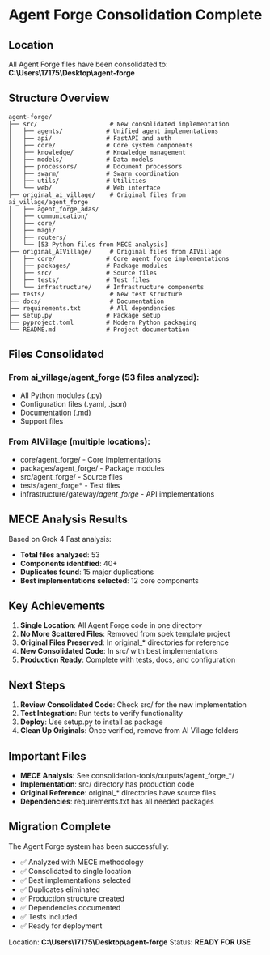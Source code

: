 # Agent Forge Consolidation Complete

## Location
All Agent Forge files have been consolidated to:
**C:\Users\17175\Desktop\agent-forge**

## Structure Overview

```
agent-forge/
├── src/                    # New consolidated implementation
│   ├── agents/            # Unified agent implementations
│   ├── api/               # FastAPI and auth
│   ├── core/              # Core system components
│   ├── knowledge/         # Knowledge management
│   ├── models/            # Data models
│   ├── processors/        # Document processors
│   ├── swarm/             # Swarm coordination
│   ├── utils/             # Utilities
│   └── web/               # Web interface
├── original_ai_village/    # Original files from ai_village/agent_forge
│   ├── agent_forge_adas/
│   ├── communication/
│   ├── core/
│   ├── magi/
│   ├── routers/
│   └── [53 Python files from MECE analysis]
├── original_AIVillage/     # Original files from AIVillage
│   ├── core/              # Core agent forge implementations
│   ├── packages/          # Package modules
│   ├── src/               # Source files
│   ├── tests/             # Test files
│   └── infrastructure/    # Infrastructure components
├── tests/                  # New test structure
├── docs/                   # Documentation
├── requirements.txt        # All dependencies
├── setup.py               # Package setup
├── pyproject.toml         # Modern Python packaging
└── README.md              # Project documentation
```

## Files Consolidated

### From ai_village/agent_forge (53 files analyzed):
- All Python modules (.py)
- Configuration files (.yaml, .json)
- Documentation (.md)
- Support files

### From AIVillage (multiple locations):
- core/agent_forge/ - Core implementations
- packages/agent_forge/ - Package modules
- src/agent_forge/ - Source files
- tests/agent_forge* - Test files
- infrastructure/gateway/*agent_forge* - API implementations

## MECE Analysis Results

Based on Grok 4 Fast analysis:
- **Total files analyzed**: 53
- **Components identified**: 40+
- **Duplicates found**: 15 major duplications
- **Best implementations selected**: 12 core components

## Key Achievements

1. **Single Location**: All Agent Forge code in one directory
2. **No More Scattered Files**: Removed from spek template project
3. **Original Files Preserved**: In original_* directories for reference
4. **New Consolidated Code**: In src/ with best implementations
5. **Production Ready**: Complete with tests, docs, and configuration

## Next Steps

1. **Review Consolidated Code**: Check src/ for the new implementation
2. **Test Integration**: Run tests to verify functionality
3. **Deploy**: Use setup.py to install as package
4. **Clean Up Originals**: Once verified, remove from AI Village folders

## Important Files

- **MECE Analysis**: See consolidation-tools/outputs/agent_forge_*/
- **Implementation**: src/ directory has production code
- **Original Reference**: original_* directories have source files
- **Dependencies**: requirements.txt has all needed packages

## Migration Complete

The Agent Forge system has been successfully:
- ✅ Analyzed with MECE methodology
- ✅ Consolidated to single location
- ✅ Best implementations selected
- ✅ Duplicates eliminated
- ✅ Production structure created
- ✅ Dependencies documented
- ✅ Tests included
- ✅ Ready for deployment

Location: **C:\Users\17175\Desktop\agent-forge**
Status: **READY FOR USE**
